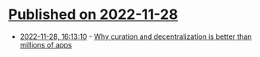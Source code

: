 # [Published on 2022-11-28](index.md)

* [2022-11-28, 16:13:10](https://news.ycombinator.com/item?id=33775390) - [Why curation and decentralization is better than millions of apps](https://f-droid.org/2022/11/23/why-curation-and-decentralization-is-better-than-millions-of-apps.html)
